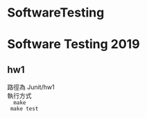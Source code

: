 # SoftwareTesting
Software Testing  2019
========

## hw1
路徑為 Junit/hw1  
執行方式  
`  make`  
` make test`
